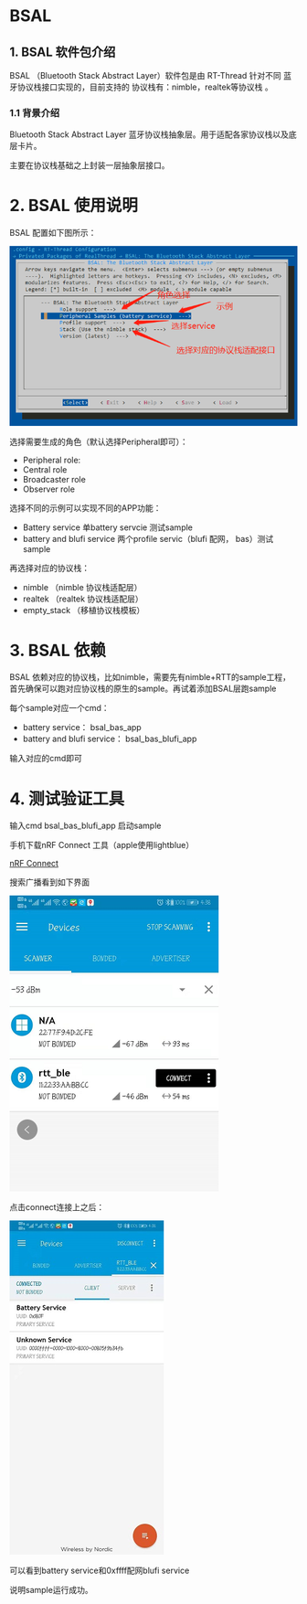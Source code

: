 # BSAL

## 1.  BSAL 软件包介绍

BSAL （Bluetooth Stack Abstract Layer）软件包是由 RT-Thread 针对不同 蓝牙协议栈接口实现的，目前支持的 协议栈有：nimble，realtek等协议栈 。

### 1.1 背景介绍

Bluetooth Stack Abstract Layer 蓝牙协议栈抽象层。用于适配各家协议栈以及底层卡片。

主要在协议栈基础之上封装一层抽象层接口。

# 2. BSAL 使用说明

BSAL 配置如下图所示：

![img](./doc/figures/menuconfig.png)

选择需要生成的角色（默认选择Peripheral即可）：

- Peripheral role:       
- Central role
- Broadcaster role
- Observer role

选择不同的示例可以实现不同的APP功能：

- Battery service     单battery servcie 测试sample
- battery and blufi service  两个profile servic（blufi 配网， bas）测试sample

再选择对应的协议栈：

- nimble   （nimble 协议栈适配层）
- realtek  （realtek 协议栈适配层）
- empty_stack   （移植协议栈模板）

# 3. BSAL 依赖

BSAL 依赖对应的协议栈，比如nimble，需要先有nimble+RTT的sample工程，首先确保可以跑对应协议栈的原生的sample。再试着添加BSAL层跑sample

每个sample对应一个cmd：

- battery service： bsal_bas_app
- battery and blufi service： bsal_bas_blufi_app

输入对应的cmd即可

# 4. 测试验证工具

输入cmd bsal_bas_blufi_app 启动sample

手机下载nRF Connect 工具（apple使用lightblue）

[nRF Connect](https://github.com/NordicSemiconductor/Android-nRF-Connect/releases)

搜索广播看到如下界面

![image-20200618164034578](./doc/figures/adv.png)

点击connect连接上之后：

![image-20200618164126725](./doc/figures/srv_table.png)

可以看到battery service和0xffff配网blufi service

说明sample运行成功。